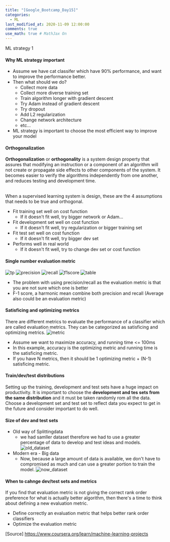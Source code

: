 ```yaml
---
title: "[Google_Bootcamp_Day15]"
categories: 
  - ML
last_modified_at: 2020-11-09 12:00:00
comments: true
use_math: true # MathJax On
---
```


ML strategy 1

#### Why ML strategy important

- Assume we have cat classifer which have 90% performance, and want to improve the performance better.
- Then what should we do?
  - Collect more data
  - Collect more diverse training set
  - Train algorithm longer with gradient descent
  - Try Adam instead of gradient descent
  - Try dropout
  - Add L2 regularization
  - Change network architecture
  - etc...
- ML strategy is important to choose the most efficient way to improve your model

#### Orthogonalization

**Orthogonalization** or **orthogonality** is a system design property that assures that modifying an instruction or a component of an algorithm will not create or propagate side effects to other components of the system. It becomes easier to verify the algorithms independently from one another, and reduces testing and development time. <br> <br>

When a supervised learning system is design, these are the 4 assumptions that needs to be true and orthogonal.
- Fit training set well on cost function
  - If it doesn't fit well, try bigger network or Adam...
- Fit development set well on cost function
  - If it doesn't fit well, try regularization or bigger training set
- Fit test set well on cost function
  - If it doesn't fit well, try bigger dev set
- Performs well in real world
  - If it doesn't fit well, try to change dev set or cost function

#### Single number evaluation metric
![tp](https://user-images.githubusercontent.com/62474292/101052054-84582580-35c9-11eb-8d24-7be22cbaecb5.png)
![precision](https://user-images.githubusercontent.com/62474292/101052052-83bf8f00-35c9-11eb-8645-1b7c85c6f815.png)
![recall](https://user-images.githubusercontent.com/62474292/101052050-81f5cb80-35c9-11eb-9e33-7e7901b78508.png)
![f1score](https://user-images.githubusercontent.com/62474292/101052053-83bf8f00-35c9-11eb-9d75-1f0fec7fc51c.png)
![table](https://user-images.githubusercontent.com/62474292/101052057-84f0bc00-35c9-11eb-96d3-7922e773be7c.png)

- The problem with using precision/recall as the evaluation metric is that you are not sure which one is better
- F-1 score, a harmonic mean combine both precision and recall (Average also could be an evaluation metric)

#### Satisficing and optimizing metrics

There are different metrics to evaluate the performance of a classifier which are called evaluation metrics. They can be categorized as satisficing and optimizing metrics.
![metric](https://user-images.githubusercontent.com/62474292/101052858-75be3e00-35ca-11eb-80f9-d5c9c026e6ca.png)

- Assume we want to maximize accuracy, and running time <= 100ms
- In this example, accuracy is the optimizing metric and running time is the satisficing metric.
- If you have N metrics, then it should be 1 optimizing metric + (N-1) satisficing metric.

#### Train/dev/test distributions
Setting up the training, development and test sets have a huge impact on productivity. It is important to choose the **development and tes sets from the same distribution** and it must be taken randomly rom all the data. <br>
Choose a development set and test set to reflect data you expect to get in the future and consider important to do well.

#### Size of dev and test sets
- Old way of Splittingdata
  -  we had samller dataset therefore we had to use a greater percentage of data to develop and test ideas and models.
![old_dataset](https://user-images.githubusercontent.com/62474292/101106079-a4600700-3612-11eb-8fc2-29daf802dcab.png)
- Modern era - Big data
  - Now, because a large amount of data is available, we don't have to compromised as much and can use a greater portion to train the model.
![now_dataset](https://user-images.githubusercontent.com/62474292/101106032-77abef80-3612-11eb-8e24-041d7a17b923.png)

#### When to cahnge dev/test sets and metrics
If you find that evaluation metric is not giving the correct rank order preference for what is actually better algorithm, then there's a time to think about defining a new evaluation metric.
- Define correctly an evaluation metric that helps better rank order classifiers
- Optimize the evaluation metric

[Source] https://www.coursera.org/learn/machine-learning-projects
